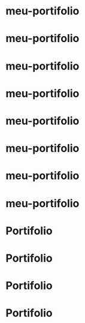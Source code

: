 # meu-portifolio
# meu-portifolio
# meu-portifolio
# meu-portifolio
# meu-portifolio
# meu-portifolio
# meu-portifolio
# meu-portifolio
# Portifolio
# Portifolio
# Portifolio
# Portifolio
